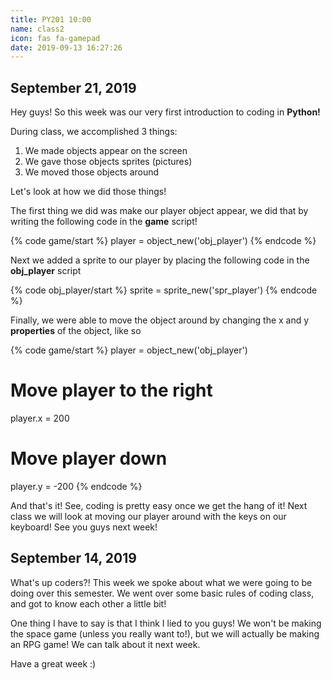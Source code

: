 ```yaml
---
title: PY201 10:00
name: class2
icon: fas fa-gamepad
date: 2019-09-13 16:27:26
---
```


## September 21, 2019

Hey guys! So this week was our very first introduction to coding in **Python!**

During class, we accomplished 3 things:
1. We made objects appear on the screen
2. We gave those objects sprites (pictures)
3. We moved those objects around

Let's look at how we did those things!

The first thing we did was make our player object appear, we did that by writing the following code in the **game** script!

{% code game/start %}
player = object_new('obj_player')
{% endcode %}

Next we added a sprite to our player by placing the following code in the **obj_player** script

{% code obj_player/start %}
sprite = sprite_new('spr_player')
{% endcode %}

Finally, we were able to move the object around by changing the x and y **properties** of the object, like so

{% code game/start %}
player = object_new('obj_player')
# Move player to the right
player.x = 200
# Move player down
player.y = -200
{% endcode %}

And that's it! See, coding is pretty easy once we get the hang of it! Next class we will look at moving our player around with the keys on our keyboard! See you guys next week!


## September 14, 2019

What's up coders?! This week we spoke about what we were going to be doing over this semester. We went over some basic rules of coding class, and got to know each other a little bit!

One thing I have to say is that I think I lied to you guys! We won't be making the space game (unless you really want to!), but we will actually be making an RPG game! We can talk about it next week.

Have a great week :)